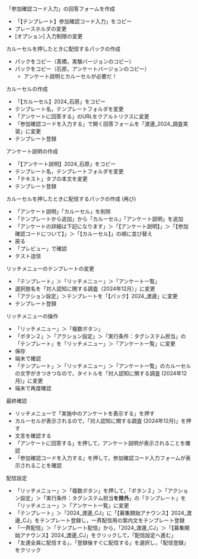 「参加確認コード入力」の回答フォームを作成
- 「【テンプレート】参加確認コード入力」をコピー
- プレースホルダの変更
- [オプション] 入力制限の変更

カルーセルを押したときに配信するパックの作成
- パックをコピー（髙橋，実験バージョンのコピー）
- パックをコピー（石原，アンケートバージョンのコピー）
  - アンケート説明とカルーセルが必要だ！

カルーセルの作成
- 「【カルーセル】2024_石原」をコピー
- テンプレート名，テンプレートフォルダを変更
- 「アンケートに回答する」のURLをクアルトリクスに変更
- 「参加確認コードを入力する」で開く回答フォームを「渡邊_2024_調査実習」に変更
- テンプレート登録

アンケート説明の作成
- 「【アンケート説明】2024_石原」をコピー
- テンプレート名，テンプレートフォルダを変更
- 「テキスト」タブの本文を変更
- テンプレート登録

カルーセルを押したときに配信するパックの作成 (再び)
- 「アンケート説明」「カルーセル」を削除
- 「テンプレートから追加」から「カルーセル」「アンケート説明」を追加
- 「アンケートの詳細は下記になります」＞「【アンケート説明】」＞「【参加確認コードについて】」＞「【カルーセル】」の順に並び替え
- 戻る
- 「プレビュー」で確認
- テスト送信

リッチメニューのテンプレートの変更
- 「テンプレート」＞「リッチメニュー」＞「アンケート一覧」
- 選択肢名を「対人認知に関する調査（2024年12月）」に変更
- 「アクション設定」＞テンプレートを「【パック】2024_渡邊」に変更
- テンプレート登録

リッチメニューの操作
- 「リッチメニュー」＞「複数ボタン」
- 「ボタン２」＞「アクション設定」＞「実行条件：タグシステム担当」の「テンプレート」を「リッチメニュー」＞「アンケート一覧」に変更
- 保存
- 端末で確認
- 「テンプレート」＞「リッチメニュー」＞「アンケート一覧」のカルーセルの文字がきつきつなので，タイトルを「対人認知に関する調査 (2024年12月)」に変更
- 端末で再度確認

最終確認
- リッチメニューで「実施中のアンケートを表示する」を押す
- カルーセルが表示されるので，「対人認知に関する調査 (2024年12月)」を押す
- 文言を確認する
- 「アンケートに回答する」を押して，アンケート説明が表示されることを確認
- 「参加確認コードを入力する」を押して，参加確認コード入力フォームが表示されることを確認

配信設定
- 「リッチメニュー」＞「複数ボタン」を押して，「ボタン２」＞「アクション設定」＞「実行条件：タグシステム担当**を除外**」の「テンプレート」を「リッチメニュー」＞「アンケート一覧」に変更
- 「テンプレート」＞「2024_渡邊_CJ」に「【募集開始アナウンス】2024_渡邊_CJ」をテンプレート登録し，一斉配信用の案内文をテンプレート登録
- 「一斉配信」＞「テンプレート配信」から，「2024_渡邊_CJ」＞「【募集開始アナウンス】2024_渡邊_CJ」をクリックして，「配信設定へ進む」
- 「友達全員に配信する」，「登録後すぐに配信する」を選択し，「配信登録」をクリック